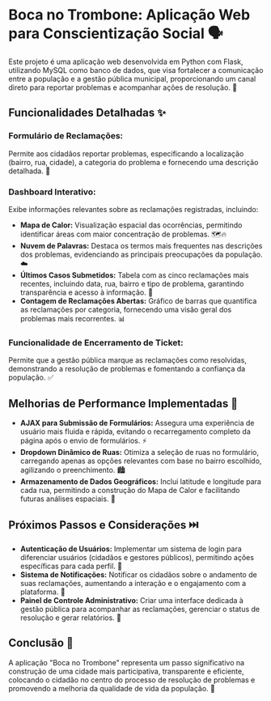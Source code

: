 # Boca no Trombone: Aplicação Web para Conscientização Social 🗣️

Este projeto é uma aplicação web desenvolvida em Python com Flask, utilizando MySQL como banco de dados, que visa fortalecer a comunicação entre a população e a gestão pública municipal, proporcionando um canal direto para reportar problemas e acompanhar ações de resolução. 🤝

## Funcionalidades Detalhadas ✨

### Formulário de Reclamações:
Permite aos cidadãos reportar problemas, especificando a localização (bairro, rua, cidade), a categoria do problema e fornecendo uma descrição detalhada. 📝

### Dashboard Interativo:
Exibe informações relevantes sobre as reclamações registradas, incluindo:

- **Mapa de Calor:** Visualização espacial das ocorrências, permitindo identificar áreas com maior concentração de problemas. 🗺️🔥
- **Nuvem de Palavras:** Destaca os termos mais frequentes nas descrições dos problemas, evidenciando as principais preocupações da população. ☁️
- **Últimos Casos Submetidos:** Tabela com as cinco reclamações mais recentes, incluindo data, rua, bairro e tipo de problema, garantindo transparência e acesso à informação. 📰
- **Contagem de Reclamações Abertas:** Gráfico de barras que quantifica as reclamações por categoria, fornecendo uma visão geral dos problemas mais recorrentes. 📊

### Funcionalidade de Encerramento de Ticket:
Permite que a gestão pública marque as reclamações como resolvidas, demonstrando a resolução de problemas e fomentando a confiança da população. ✅

## Melhorias de Performance Implementadas 🚀

- **AJAX para Submissão de Formulários:** Assegura uma experiência de usuário mais fluida e rápida, evitando o recarregamento completo da página após o envio de formulários. ⚡
- **Dropdown Dinâmico de Ruas:** Otimiza a seleção de ruas no formulário, carregando apenas as opções relevantes com base no bairro escolhido, agilizando o preenchimento. 🏙️
- **Armazenamento de Dados Geográficos:** Inclui latitude e longitude para cada rua, permitindo a construção do Mapa de Calor e facilitando futuras análises espaciais. 📍

## Próximos Passos e Considerações ⏭️

- **Autenticação de Usuários:** Implementar um sistema de login para diferenciar usuários (cidadãos e gestores públicos), permitindo ações específicas para cada perfil. 🔐
- **Sistema de Notificações:** Notificar os cidadãos sobre o andamento de suas reclamações, aumentando a interação e o engajamento com a plataforma. 🔔
- **Painel de Controle Administrativo:** Criar uma interface dedicada à gestão pública para acompanhar as reclamações, gerenciar o status de resolução e gerar relatórios. 💼

## Conclusão 🎉

A aplicação "Boca no Trombone" representa um passo significativo na construção de uma cidade mais participativa, transparente e eficiente, colocando o cidadão no centro do processo de resolução de problemas e promovendo a melhoria da qualidade de vida da população. 🌟
